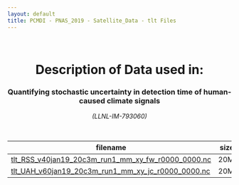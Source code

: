 ```yaml
---
layout: default
title: PCMDI - PNAS_2019 - Satellite_Data - tlt Files
---
```


<br>
<center>
    <p>
        <h1>Description of Data used in:</h1>
        <h3>Quantifying stochastic uncertainty in detection time of human-caused climate signals</h3>
    </p>
    <p><em>(LLNL-IM-793060)</em></p>
</center>
<br>

filename | size
   ---   | ---:
[tlt_RSS_v40jan19_20c3m_run1_mm_xy_fw_r0000_0000.nc]({{site.baseurl}}/climate-data/PNAS_2019/Satellite_Data/tlt/tlt_RSS_v40jan19_20c3m_run1_mm_xy_fw_r0000_0000.nc) | 20M
[tlt_UAH_v60jan19_20c3m_run1_mm_xy_jc_r0000_0000.nc]({{site.baseurl}}/climate-data/PNAS_2019/Satellite_Data/tlt/tlt_UAH_v60jan19_20c3m_run1_mm_xy_jc_r0000_0000.nc) | 20M